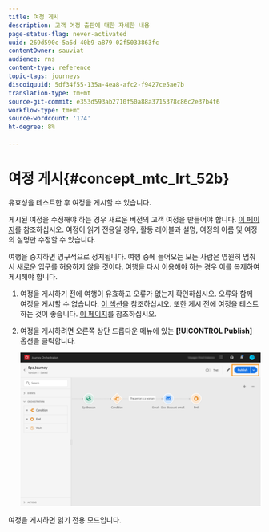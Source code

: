 ```yaml
---
title: 여정 게시
description: 고객 여정 출판에 대한 자세한 내용
page-status-flag: never-activated
uuid: 269d590c-5a6d-40b9-a879-02f5033863fc
contentOwner: sauviat
audience: rns
content-type: reference
topic-tags: journeys
discoiquuid: 5df34f55-135a-4ea8-afc2-f9427ce5ae7b
translation-type: tm+mt
source-git-commit: e353d593ab2710f50a88a3715378c86c2e37b4f6
workflow-type: tm+mt
source-wordcount: '174'
ht-degree: 8%

---
```



# 여정 게시{#concept_mtc_lrt_52b}

유효성을 테스트한 후 여정을 게시할 수 있습니다.

게시된 여정을 수정해야 하는 경우 새로운 버전의 고객 여정을 만들어야 합니다. [이 페이지](../building-journeys/journey-versions.md)를 참조하십시오. 여정이 읽기 전용일 경우, 활동 레이블과 설명, 여정의 이름 및 여정의 설명만 수정할 수 있습니다.

여행을 중지하면 영구적으로 정지됩니다. 여행 중에 들어오는 모든 사람은 영원히 멈춰서 새로운 입구를 허용하지 않을 것이다. 여행을 다시 이용해야 하는 경우 이를 복제하여 게시해야 합니다.

1. 여정을 게시하기 전에 여행이 유효하고 오류가 없는지 확인하십시오. 오류와 함께 여정을 게시할 수 없습니다. [이 섹션](../about/troubleshooting.md#section_h3q_kqk_fhb)을 참조하십시오. 또한 게시 전에 여정을 테스트하는 것이 좋습니다. [이 페이지](../building-journeys/testing-the-journey.md)를 참조하십시오.
1. 여정을 게시하려면 오른쪽 상단 드롭다운 메뉴에 있는 **[!UICONTROL Publish]** 옵션을 클릭합니다.

   ![](../assets/journeyuc1_18.png)

여정을 게시하면 읽기 전용 모드입니다.
